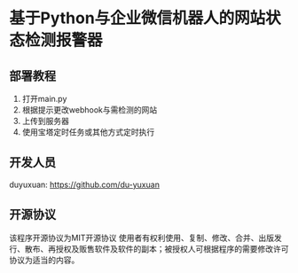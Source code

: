 # 基于Python与企业微信机器人的网站状态检测报警器

## 部署教程

1. 打开main.py
2. 根据提示更改webhook与需检测的网站
3. 上传到服务器
4. 使用宝塔定时任务或其他方式定时执行

## 开发人员

duyuxuan: https://github.com/du-yuxuan

## 开源协议

该程序开源协议为MIT开源协议
使用者有权利使用、复制、修改、合并、出版发行、散布、再授权及贩售软件及软件的副本；被授权人可根据程序的需要修改许可协议为适当的内容。